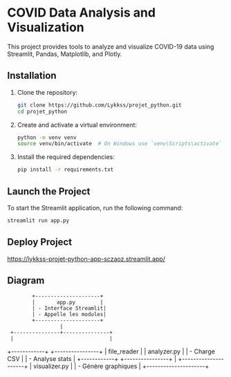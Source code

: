 # COVID Data Analysis and Visualization

This project provides tools to analyze and visualize COVID-19 data using Streamlit, Pandas, Matplotlib, and Plotly.

## Installation

1. Clone the repository:
    ```sh
    git clone https://github.com/Lykkss/projet_python.git
    cd projet_python
    ```

2. Create and activate a virtual environment:
    ```sh
    python -m venv venv
    source venv/bin/activate  # On Windows use `venv\Scripts\activate`
    ```

3. Install the required dependencies:
    ```sh
    pip install -r requirements.txt
    ```

## Launch the Project

To start the Streamlit application, run the following command:
```sh
streamlit run app.py
```

## Deploy Project 

https://lykkss-projet-python-app-sczaoz.streamlit.app/

## Diagram

            +---------------------+
            |       app.py        |
            | - Interface Streamlit|
            | - Appelle les modules|
            +---------------------+
                     |
     +---------------+---------------+
     |                               |
+------------+              +----------------+
| file_reader |              |   analyzer.py  |
| - Charge CSV |              | - Analyse stats |
+------------+              +----------------+
                     |
            +---------------------+
            |    visualizer.py    |
            | - Génère graphiques |
            +---------------------+


